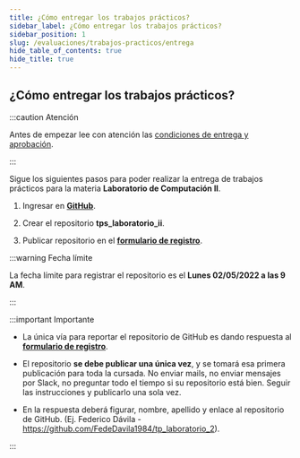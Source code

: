 ```yaml
---
title: ¿Cómo entregar los trabajos prácticos?
sidebar_label: ¿Cómo entregar los trabajos prácticos?
sidebar_position: 1
slug: /evaluaciones/trabajos-practicos/entrega
hide_table_of_contents: true
hide_title: true
---
```


## ¿Cómo entregar los trabajos prácticos?
:::caution Atención

Antes de empezar lee con atención las [condiciones de entrega y aprobación](./condiciones).

:::

Sigue los siguientes pasos para poder realizar la entrega de trabajos prácticos para la materia **Laboratorio de Computación II**.

1. Ingresar en [**GitHub**](https://github.com/).

2. Crear el repositorio **tps_laboratorio_ii**.

3. Publicar repositorio en el [**formulario de registro**](https://docs.google.com/forms/d/e/1FAIpQLSeLBy6MbaO6fXS4f4S8NoFkI_Oe-GJyhROWnYfs_2I15uU3wA/viewform?vc=0&c=0&w=1&flr=0).

:::warning Fecha límite

La fecha límite para registrar el repositorio es el **Lunes 02/05/2022 a las 9 AM**.

:::

:::important Importante
* La única vía para reportar el repositorio de GitHub es dando respuesta al [**formulario de registro**](https://docs.google.com/forms/d/e/1FAIpQLSeLBy6MbaO6fXS4f4S8NoFkI_Oe-GJyhROWnYfs_2I15uU3wA/viewform?vc=0&c=0&w=1&flr=0).

* El repositorio **se debe publicar una única vez**, y se tomará esa primera publicación para toda la cursada. No enviar mails, no enviar mensajes por Slack, no preguntar todo el tiempo si su repositorio está bien. Seguir las instrucciones y publicarlo una sola vez.

* En la respuesta deberá figurar, nombre, apellido y enlace al repositorio de GitHub. (Ej. Federico Dávila - https://github.com/FedeDavila1984/tp_laboratorio_2).
 
:::



